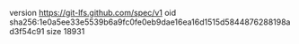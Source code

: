 version https://git-lfs.github.com/spec/v1
oid sha256:1e0a5ee33e5539b6a9fc0fe0eb9dae16ea16d1515d5844876288198ad3f54c91
size 18931
